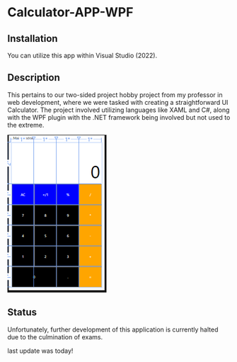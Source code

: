 # Calculator-APP-WPF

## Installation
You can utilize this app within Visual Studio (2022).



## Description 
This pertains to our two-sided project hobby project from my professor in web development, where we were tasked with creating a straightforward UI Calculator. The project involved utilizing languages like XAML and C#, along with the WPF plugin with the .NET framework being involved but not used to the extreme.

![alt text](https://github.com/faom002/Calculator-APP-WPF/blob/main/Capture.PNG)

## Status
Unfortunately, further development of this application is currently halted due to the culmination of exams.

last update was today!

